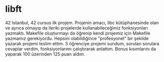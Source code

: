# libft
42 Istanbul, 42 cursus ilk projem.
Projenin amacı, libc kütüphanesinde olan ve ayrıca olmayıp da ileriki projelerde kullanabileceğimiz fonksiyonları yazmaktı. Makefile oluşturmayı da öğrenip kendi projemiz için Makefile yazmamız gerekiyordu. Hepsini olabildiğince "profesyonel" bir şekilde yazarak projemi teslim ettim. 3 öğrenciye projemi sundum, sorulan sorulara cevaplar verdim, fonksiyonlarımı çalıştırarak anlattım. Bonus kısımlarını da yaparak 100 üzerinden 125 puan aldım.
